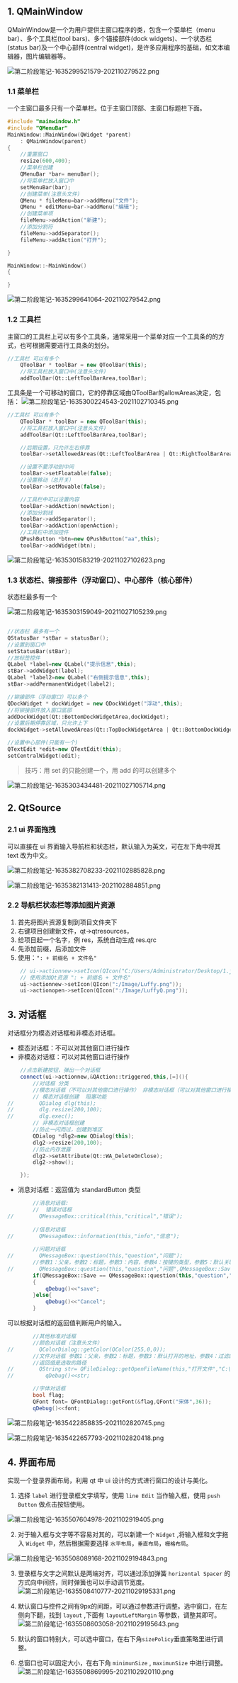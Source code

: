 ## 1. QMainWindow
QMainWindow是一个为用户提供主窗口程序的类，包含一个菜单栏（menu bar）、多个工具栏(tool bars)、多个锚接部件(dock widgets)、一个状态栏(status bar)及一个中心部件(central widget)，是许多应用程序的基础，如文本编辑器，图片编辑器等。

![第二阶段笔记-1635299521579-202110279522.png](https://md.gitnote.cn/第二阶段笔记-1635299521579-202110279522.png)

### 1.1 菜单栏
一个主窗口最多只有一个菜单栏。位于主窗口顶部、主窗口标题栏下面。
```c++
#include "mainwindow.h"
#include "QMenuBar"
MainWindow::MainWindow(QWidget *parent)
    : QMainWindow(parent)
{
    //重置窗口
    resize(600,400);
    //菜单栏创建
    QMenuBar *bar= menuBar();
    //将菜单栏放入窗口中
    setMenuBar(bar);
    //创建菜单(注意头文件)
    QMenu * fileMenu=bar->addMenu("文件");
    QMenu * editMenu=bar->addMenu("编辑");
    //创建菜单项
    fileMenu->addAction("新建");
    //添加分割符
    fileMenu->addSeparator();
    fileMenu->addAction("打开");

}

MainWindow::~MainWindow()
{

}
```

![第二阶段笔记-1635299641064-202110279542.png](https://md.gitnote.cn/第二阶段笔记-1635299641064-202110279542.png)

### 1.2 工具栏
主窗口的工具栏上可以有多个工具条，通常采用一个菜单对应一个工具条的的方式，也可根据需要进行工具条的划分。
```c++
//工具栏 可以有多个
    QToolBar * toolBar = new QToolBar(this);
    //将工具栏放入窗口中(注意头文件)
    addToolBar(Qt::LeftToolBarArea,toolBar);
```
工具条是一个可移动的窗口，它的停靠区域由QToolBar的allowAreas决定，包括：
![第二阶段笔记-1635300224543-2021102710345.png](https://md.gitnote.cn/第二阶段笔记-1635300224543-2021102710345.png)

```c++
//工具栏 可以有多个
    QToolBar * toolBar = new QToolBar(this);
    //将工具栏放入窗口中(注意头文件)
    addToolBar(Qt::LeftToolBarArea,toolBar);

    //后期设置，只允许左右停靠
    toolBar->setAllowedAreas(Qt::LeftToolBarArea | Qt::RightToolBarArea);

    //设置不要浮动到中间
    toolBar->setFloatable(false);
    //设置移动（总开关）
    toolBar->setMovable(false);

    //工具栏中可以设置内容
    toolBar->addAction(newAction);
    //添加分割线
    toolBar->addSeparator();
    toolBar->addAction(openAction);
    //工具栏中添加控件
    QPushButton *btn=new QPushButton("aa",this);
    toolBar->addWidget(btn);
```

![第二阶段笔记-1635301583219-20211027102623.png](https://md.gitnote.cn/第二阶段笔记-1635301583219-20211027102623.png)


### 1.3 状态栏、铆接部件（浮动窗口）、中心部件（核心部件）
状态栏最多有一个

![第二阶段笔记-1635303159049-20211027105239.png](https://md.gitnote.cn/第二阶段笔记-1635303159049-20211027105239.png)

```c++

//状态栏 最多有一个
QStatusBar *stBar = statusBar();
//设置到窗口中
setStatusBar(stBar);
//放标签控件
QLabel *label=new QLabel("提示信息",this);
stBar->addWidget(label);
QLabel *label2=new QLabel("右侧提示信息",this);
stBar->addPermanentWidget(label2);

//铆接部件（浮动窗口）可以多个
QDockWidget * dockWidget = new QDockWidget("浮动",this);
//将铆接部件放入窗口底部
addDockWidget(Qt::BottomDockWidgetArea,dockWidget);
//设置后期停靠区域，只允许上下
dockWidget->setAllowedAreas(Qt::TopDockWidgetArea | Qt::BottomDockWidgetArea);

//设置中心部件(只能有一个)
QTextEdit *edit=new QTextEdit(this);
setCentralWidget(edit);
```

> 技巧：用 set 的只能创建一个，用 add 的可以创建多个

![第二阶段笔记-1635303434481-20211027105714.png](https://md.gitnote.cn/第二阶段笔记-1635303434481-20211027105714.png)


## 2. QtSource
### 2.1 ui 界面拖拽
可以直接在 ui 界面输入导航栏和状态栏，默认输入为英文，可在左下角中将其 text 改为中文。

![第二阶段笔记-1635382708233-2021102885828.png](https://md.gitnote.cn/第二阶段笔记-1635382708233-2021102885828.png)

![第二阶段笔记-1635382131413-2021102884851.png](https://md.gitnote.cn/第二阶段笔记-1635382131413-2021102884851.png)

### 2.2 导航栏状态栏等添加图片资源
1. 首先将图片资源复制到项目文件夹下
2. 右键项目创建新文件，qt->qtresources，
3. 给项目起一个名字，例 res，系统自动生成 res.qrc
4. 先添加前缀，后添加文件
5. 使用：`": + 前缀名 + 文件名"`

```c++
    // ui->actionnew->setIcon(QIcon("C:/Users/Administrator/Desktop/1.jpg"));
    // 使用添加Qt资源 ": + 前缀名 + 文件名"
    ui->actionnew->setIcon(QIcon(":/Image/Luffy.png"));
    ui->actionopen->setIcon(QIcon(":/Image/LuffyQ.png"));
```

## 3. 对话框
对话框分为模态对话框和非模态对话框。
- 模态对话框：不可以对其他窗口进行操作
- 非模态对话框：可以对其他窗口进行操作

```c++
    //点击新建按钮，弹出一个对话框
    connect(ui->actionnew,&QAction::triggered,this,[=](){
        //对话框 分类
        //模态对话框（不可以对其他窗口进行操作） 非模态对话框（可以对其他窗口进行操作）
        // 模态对话框创建  阻塞功能
//        QDialog dlg(this);
//        dlg.resize(200,100);
//        dlg.exec();
        // 非模态对话框创建
        //防止一闪而过，创建到堆区
        QDialog *dlg2=new QDialog(this);
        dlg2->resize(200,100);
        //防止内存泄露
        dlg2->setAttribute(Qt::WA_DeleteOnClose);
        dlg2->show();

    });
```

- 消息对话框：返回值为 standardButton 类型
```c++
        //消息对话框:
        //  错误对话框
//        QMessageBox::critical(this,"critical","错误");
        
        //信息对话框
//        QMessageBox::information(this,"info","信息");
        
        //问题对话框
//        QMessageBox::question(this,"question","问题");
        //参数1：父亲，参数2：标题，参数3：内容，参数4：按键的类型，参数5：默认关联回车的类型
//        QMessageBox::question(this,"question","问题",QMessageBox::Save|QMessageBox::Cancel,QMessageBox::Cancel);
        if(QMessageBox::Save == QMessageBox::question(this,"question","问题",QMessageBox::Save|QMessageBox::Cancel,“QMessageBox::Cancel))
        {
            qDebug()<<"save";
        }else{
            qDebug()<<"Cancel";
        }

```
可以根据对话框的返回值判断用户的输入。
```c++
        //其他标准对话框
        //颜色对话框（注意头文件）
//        QColorDialog::getColor(QColor(255,0,0));
        //文件对话框 参数1：父亲，参数2：标题，参数3：默认打开的地址，参数4：过滤的文件格式
        //返回值是选取的路径
//        QString str= QFileDialog::getOpenFileName(this,"打开文件","C:\\Users\\Administrator\\Desktop","*.txt");
//          qDebug()<<str;

        //字体对话框
        bool flag;
        QFont font= QFontDialog::getFont(&flag,QFont("宋体",36));
        qDebug()<<font;
```

![第二阶段笔记-1635422858835-2021102820745.png](https://md.gitnote.cn/第二阶段笔记-1635422858835-2021102820745.png)

![第二阶段笔记-1635422657793-2021102820418.png](https://md.gitnote.cn/第二阶段笔记-1635422657793-2021102820418.png)

## 4. 界面布局
实现一个登录界面布局，利用 qt 中 ui 设计的方式进行窗口的设计与美化。
1. 选择 `label` 进行登录框文字填写，使用 `line Edit` 当作输入框，使用 `push Button` 做点击按钮使用。

![第二阶段笔记-1635507604978-2021102919405.png](https://md.gitnote.cn/第二阶段笔记-1635507604978-2021102919405.png)

2. 对于输入框与文字等不容易对其的，可以新建一个 `Widget` ,将输入框和文字拖入 `Widget` 中，然后根据需要选择 `水平布局`，`垂直布局`，`栅格布局`。

![第二阶段笔记-1635508089168-20211029194843.png](https://md.gitnote.cn/第二阶段笔记-1635508089168-20211029194843.png)

3. 登录框与文字之间默认是两端对齐，可以通过添加弹簧 `horizontal Spacer` 的方式向中间挤，同时弹簧也可以手动调节宽度。
![第二阶段笔记-1635508410777-20211029195331.png](https://md.gitnote.cn/第二阶段笔记-1635508410777-20211029195331.png)

4. 默认窗口与控件之间有9px的间距，可以通过参数进行调整。选中窗口，在左侧向下翻，找到 `layout` ,下面有 `layoutLeftMargin` 等参数，调整其即可。
![第二阶段笔记-1635508603058-20211029195643.png](https://md.gitnote.cn/第二阶段笔记-1635508603058-20211029195643.png)

5. 默认的窗口特别大，可以选中窗口，在右下角`sizePolicy`垂直策略里进行调整。
6. 总窗口也可以固定大小，在右下角 `minimunSize`  , `maximunSize` 中进行调整。
![第二阶段笔记-1635508869995-2021102920110.png](https://md.gitnote.cn/第二阶段笔记-1635508869995-2021102920110.png)
